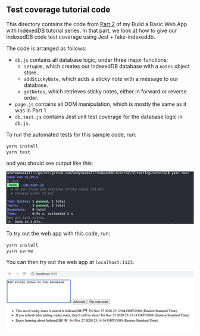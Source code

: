 ## Test coverage tutorial code

This directory contains the code from [Part 2](https://dev.to/andyhaskell/testing-your-indexeddb-code-with-jest-2o17) of my Build a Basic Web App with IndexedDB tutorial series. In that part, we look at how to give our IndexedDB code test coverage using Jest + fake-indexeddb.

The code is arranged as follows:

* `db.js` contains all database logic, under three major functions:
  * `setupDB`, which creates our IndexedDB database with a `notes` object store.
  * `addStickyNote`, which adds a sticky note with a message to our database.
  * `getNotes`, which retrieves sticky notes, either in forward or reverse order.
* `page.js` contains all DOM manipulation, which is mostly the same as it was in Part 1.
* `db.test.js` contains Jest unit test coverage for the database logic in `db.js`.

To run the automated tests for this sample code, run:

```
yarn install
yarn test
```

and you should see output like this:

![Screenshot of the test suite successfully running for our app](./test-screenshot.png)

To try out the web app with this code, run:

```
yarn install
yarn serve
```

You can then try out the web app at `localhost:1123`.

![Sample screenshot of the web app from the tutorial, with some saved sticky notes in the database being displayed](../sample.png)